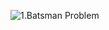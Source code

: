 ![1.Batsman Problem](https://github.com/user-attachments/assets/b8823ec5-f7f4-453b-9815-686fa86511e7)
